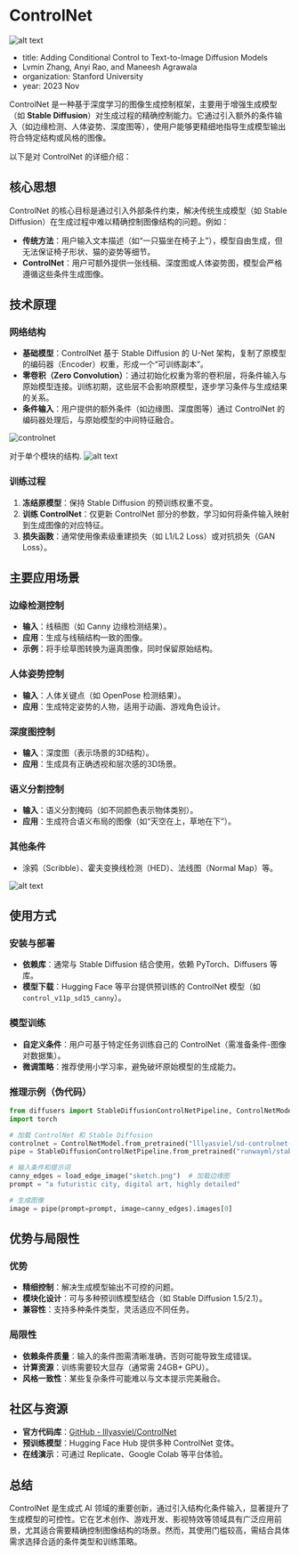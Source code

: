 # ControlNet
![alt text](../../images/image-107.png)
- title: Adding Conditional Control to Text-to-Image Diffusion Models
- Lvmin Zhang, Anyi Rao, and Maneesh Agrawala
- organization: Stanford University
- year: 2023 Nov


ControlNet 是一种基于深度学习的图像生成控制框架，主要用于增强生成模型（如 **Stable Diffusion**）对生成过程的精确控制能力。它通过引入额外的条件输入（如边缘检测、人体姿势、深度图等），使用户能够更精细地指导生成模型输出符合特定结构或风格的图像。

以下是对 ControlNet 的详细介绍：


## 核心思想
ControlNet 的核心目标是通过引入外部条件约束，解决传统生成模型（如 Stable Diffusion）在生成过程中难以精确控制图像结构的问题。例如：
- **传统方法**：用户输入文本描述（如“一只猫坐在椅子上”），模型自由生成，但无法保证椅子形状、猫的姿势等细节。
- **ControlNet**：用户可额外提供一张线稿、深度图或人体姿势图，模型会严格遵循这些条件生成图像。

## 技术原理
### 网络结构
- **基础模型**：ControlNet 基于 Stable Diffusion 的 U-Net 架构，复制了原模型的编码器（Encoder）权重，形成一个“可训练副本”。
- **零卷积（Zero Convolution）**：通过初始化权重为零的卷积层，将条件输入与原始模型连接。训练初期，这些层不会影响原模型，逐步学习条件与生成结果的关系。
- **条件输入**：用户提供的额外条件（如边缘图、深度图等）通过 ControlNet 的编码器处理后，与原始模型的中间特征融合。

![controlnet](../../images/image-108.png)

对于单个模块的结构.
![alt text](../../images/image-109.png)
### 训练过程
1. **冻结原模型**：保持 Stable Diffusion 的预训练权重不变。
2. **训练 ControlNet**：仅更新 ControlNet 部分的参数，学习如何将条件输入映射到生成图像的对应特征。
3. **损失函数**：通常使用像素级重建损失（如 L1/L2 Loss）或对抗损失（GAN Loss）。

## 主要应用场景
### 边缘检测控制
- **输入**：线稿图（如 Canny 边缘检测结果）。
- **应用**：生成与线稿结构一致的图像。
- **示例**：将手绘草图转换为逼真图像，同时保留原始结构。

### 人体姿势控制
- **输入**：人体关键点（如 OpenPose 检测结果）。
- **应用**：生成特定姿势的人物，适用于动画、游戏角色设计。

### 深度图控制
- **输入**：深度图（表示场景的3D结构）。
- **应用**：生成具有正确透视和层次感的3D场景。

### 语义分割控制
- **输入**：语义分割掩码（如不同颜色表示物体类别）。
- **应用**：生成符合语义布局的图像（如“天空在上，草地在下”）。

### 其他条件
- 涂鸦（Scribble）、霍夫变换线检测（HED）、法线图（Normal Map）等。

![alt text](../../images/image-110.png)

## 使用方式
### 安装与部署
- **依赖库**：通常与 Stable Diffusion 结合使用，依赖 PyTorch、Diffusers 等库。
- **模型下载**：Hugging Face 等平台提供预训练的 ControlNet 模型（如 `control_v11p_sd15_canny`）。

### 模型训练
- **自定义条件**：用户可基于特定任务训练自己的 ControlNet（需准备条件-图像对数据集）。
- **微调策略**：推荐使用小学习率，避免破坏原始模型的生成能力。

### 推理示例（伪代码）
```python
from diffusers import StableDiffusionControlNetPipeline, ControlNetModel
import torch

# 加载 ControlNet 和 Stable Diffusion
controlnet = ControlNetModel.from_pretrained("lllyasviel/sd-controlnet-canny")
pipe = StableDiffusionControlNetPipeline.from_pretrained("runwayml/stable-diffusion-v1-5", controlnet=controlnet)

# 输入条件和提示词
canny_edges = load_edge_image("sketch.png")  # 加载边缘图
prompt = "a futuristic city, digital art, highly detailed"

# 生成图像
image = pipe(prompt=prompt, image=canny_edges).images[0]
```

## 优势与局限性
### 优势
- **精细控制**：解决生成模型输出不可控的问题。
- **模块化设计**：可与多种预训练模型结合（如 Stable Diffusion 1.5/2.1）。
- **兼容性**：支持多种条件类型，灵活适应不同任务。

### 局限性
- **依赖条件质量**：输入的条件图需清晰准确，否则可能导致生成错误。
- **计算资源**：训练需要较大显存（通常需 24GB+ GPU）。
- **风格一致性**：某些复杂条件可能难以与文本提示完美融合。

## 社区与资源
- **官方代码库**：[GitHub - lllyasviel/ControlNet](https://github.com/lllyasviel/ControlNet)
- **预训练模型**：Hugging Face Hub 提供多种 ControlNet 变体。
- **在线演示**：可通过 Replicate、Google Colab 等平台体验。

## 总结
ControlNet 是生成式 AI 领域的重要创新，通过引入结构化条件输入，显著提升了生成模型的可控性。它在艺术创作、游戏开发、影视特效等领域具有广泛应用前景，尤其适合需要精确控制图像结构的场景。然而，其使用门槛较高，需结合具体需求选择合适的条件类型和训练策略。